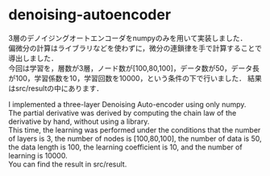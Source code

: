 # denoising-autoencoder
3層のデノイジングオートエンコーダをnumpyのみを用いて実装しました．  
偏微分の計算はライブラリなどを使わずに，微分の連鎖律を手で計算することで導出しました．  
今回は学習を，層数が3層，ノード数が[100,80,100]，データ数が50，データ長が100，学習係数を10，学習回数を10000，という条件の下で行いました． 
結果はsrc/resultの中にあります． 

I implemented a three-layer Denoising Auto-encoder using only numpy.  
The partial derivative was derived by computing the chain law of the derivative by hand, without using a library.  
This time, the learning was performed under the conditions that the number of layers is 3, the number of nodes is [100,80,100], the number of data is 50, the data length is 100, the learning coefficient is 10, and the number of learning is 10000.  
You can find the result in src/result.
